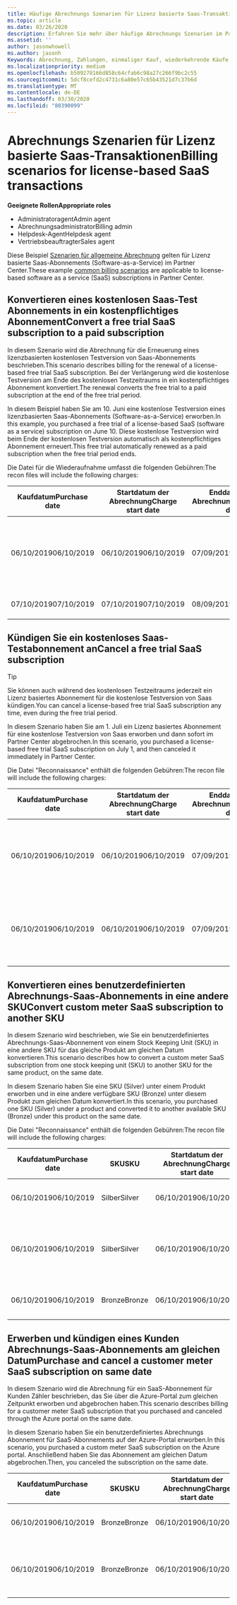 ```yaml
---
title: Häufige Abrechnungs Szenarien für Lizenz basierte Saas-Transaktionen | Partner Center
ms.topic: article
ms.date: 03/26/2020
description: Erfahren Sie mehr über häufige Abrechnungs Szenarien im Partner Center für Lizenz basierte Saas-Transaktionen.
ms.assetid: ''
author: jasonwhowell
ms.author: jasonh
Keywords: Abrechnung, Zahlungen, einmaliger Kauf, wiederkehrende Käufe, Abonnements, Arbeitsplätze
ms.localizationpriority: medium
ms.openlocfilehash: b509278166d858c64cfab6c98a27c266f9bc2c55
ms.sourcegitcommit: 5dcf8cefd2c4731c6a80e57c65b43521d7c37b6d
ms.translationtype: MT
ms.contentlocale: de-DE
ms.lasthandoff: 03/30/2020
ms.locfileid: "80390099"
---
```

# <a name="billing-scenarios-for-license-based-saas-transactions"></a><span data-ttu-id="4f251-104">Abrechnungs Szenarien für Lizenz basierte Saas-Transaktionen</span><span class="sxs-lookup"><span data-stu-id="4f251-104">Billing scenarios for license-based SaaS transactions</span></span>

<span data-ttu-id="4f251-105">**Geeignete Rollen**</span><span class="sxs-lookup"><span data-stu-id="4f251-105">**Appropriate roles**</span></span>

- <span data-ttu-id="4f251-106">Administratoragent</span><span class="sxs-lookup"><span data-stu-id="4f251-106">Admin agent</span></span>
- <span data-ttu-id="4f251-107">Abrechnungsadministrator</span><span class="sxs-lookup"><span data-stu-id="4f251-107">Billing admin</span></span>
- <span data-ttu-id="4f251-108">Helpdesk-Agent</span><span class="sxs-lookup"><span data-stu-id="4f251-108">Helpdesk agent</span></span>
- <span data-ttu-id="4f251-109">Vertriebsbeauftragter</span><span class="sxs-lookup"><span data-stu-id="4f251-109">Sales agent</span></span>


<span data-ttu-id="4f251-110">Diese Beispiel [Szenarien für allgemeine Abrechnung](common-billing-scenarios.md) gelten für Lizenz basierte Saas-Abonnements (Software-as-a-Service) im Partner Center.</span><span class="sxs-lookup"><span data-stu-id="4f251-110">These example [common billing scenarios](common-billing-scenarios.md) are applicable to license-based software as a service (SaaS) subscriptions in Partner Center.</span></span>

## <a name="convert-a-free-trial-saas-subscription-to-a-paid-subscription"></a><span data-ttu-id="4f251-111">Konvertieren eines kostenlosen Saas-Test Abonnements in ein kostenpflichtiges Abonnement</span><span class="sxs-lookup"><span data-stu-id="4f251-111">Convert a free trial SaaS subscription to a paid subscription</span></span>

<span data-ttu-id="4f251-112">In diesem Szenario wird die Abrechnung für die Erneuerung eines lizenzbasierten kostenlosen Testversion von Saas-Abonnements beschrieben.</span><span class="sxs-lookup"><span data-stu-id="4f251-112">This scenario describes billing for the renewal of a license-based free trial SaaS subscription.</span></span> <span data-ttu-id="4f251-113">Bei der Verlängerung wird die kostenlose Testversion am Ende des kostenlosen Testzeitraums in ein kostenpflichtiges Abonnement konvertiert.</span><span class="sxs-lookup"><span data-stu-id="4f251-113">The renewal converts the free trial to a paid subscription at the end of the free trial period.</span></span>

<span data-ttu-id="4f251-114">In diesem Beispiel haben Sie am 10. Juni eine kostenlose Testversion eines lizenzbasierten Saas-Abonnements (Software-as-a-Service) erworben.</span><span class="sxs-lookup"><span data-stu-id="4f251-114">In this example, you purchased a free trial of a license-based SaaS (software as a service) subscription on June 10.</span></span> <span data-ttu-id="4f251-115">Diese kostenlose Testversion wird beim Ende der kostenlosen Testversion automatisch als kostenpflichtiges Abonnement erneuert.</span><span class="sxs-lookup"><span data-stu-id="4f251-115">This free trial automatically renewed as a paid subscription when the free trial period ends.</span></span>

<span data-ttu-id="4f251-116">Die Datei für die Wiederaufnahme umfasst die folgenden Gebühren:</span><span class="sxs-lookup"><span data-stu-id="4f251-116">The recon files will include the following charges:</span></span>

| <span data-ttu-id="4f251-117">Kaufdatum</span><span class="sxs-lookup"><span data-stu-id="4f251-117">Purchase date</span></span> | <span data-ttu-id="4f251-118">Startdatum der Abrechnung</span><span class="sxs-lookup"><span data-stu-id="4f251-118">Charge start date</span></span> | <span data-ttu-id="4f251-119">Enddatum der Abrechnung</span><span class="sxs-lookup"><span data-stu-id="4f251-119">Charge end date</span></span> | <span data-ttu-id="4f251-120">Preis pro Einheit</span><span class="sxs-lookup"><span data-stu-id="4f251-120">Unit price</span></span> | <span data-ttu-id="4f251-121">Einheiten Menge</span><span class="sxs-lookup"><span data-stu-id="4f251-121">Unit quantity</span></span> | <span data-ttu-id="4f251-122">Gesamtbetrag</span><span class="sxs-lookup"><span data-stu-id="4f251-122">Total amount</span></span> | <span data-ttu-id="4f251-123">Gebührenart</span><span class="sxs-lookup"><span data-stu-id="4f251-123">Charge type</span></span> | <span data-ttu-id="4f251-124">Abonnement Beschreibung</span><span class="sxs-lookup"><span data-stu-id="4f251-124">Subscription description</span></span> |
| ------------- | ----------------- | --------------- | ---------- | ------------- | ------------ | ----------- | ----------------- |
| <span data-ttu-id="4f251-125">06/10/2019</span><span class="sxs-lookup"><span data-stu-id="4f251-125">06/10/2019</span></span> | <span data-ttu-id="4f251-126">06/10/2019</span><span class="sxs-lookup"><span data-stu-id="4f251-126">06/10/2019</span></span> | <span data-ttu-id="4f251-127">07/09/2019</span><span class="sxs-lookup"><span data-stu-id="4f251-127">07/09/2019</span></span> | <span data-ttu-id="4f251-128">$0</span><span class="sxs-lookup"><span data-stu-id="4f251-128">$0</span></span> | <span data-ttu-id="4f251-129">1</span><span class="sxs-lookup"><span data-stu-id="4f251-129">1</span></span> | <span data-ttu-id="4f251-130">$0</span><span class="sxs-lookup"><span data-stu-id="4f251-130">$0</span></span> | <span data-ttu-id="4f251-131">Neu</span><span class="sxs-lookup"><span data-stu-id="4f251-131">New</span></span> | <span data-ttu-id="4f251-132">Kostenlose Testversion</span><span class="sxs-lookup"><span data-stu-id="4f251-132">Free trial</span></span> |
| <span data-ttu-id="4f251-133">07/10/2019</span><span class="sxs-lookup"><span data-stu-id="4f251-133">07/10/2019</span></span> | <span data-ttu-id="4f251-134">07/10/2019</span><span class="sxs-lookup"><span data-stu-id="4f251-134">07/10/2019</span></span> | <span data-ttu-id="4f251-135">08/09/2019</span><span class="sxs-lookup"><span data-stu-id="4f251-135">08/09/2019</span></span> | <span data-ttu-id="4f251-136">2 USD</span><span class="sxs-lookup"><span data-stu-id="4f251-136">$2</span></span> | <span data-ttu-id="4f251-137">1</span><span class="sxs-lookup"><span data-stu-id="4f251-137">1</span></span> | <span data-ttu-id="4f251-138">2 USD</span><span class="sxs-lookup"><span data-stu-id="4f251-138">$2</span></span> | <span data-ttu-id="4f251-139">Verlängern</span><span class="sxs-lookup"><span data-stu-id="4f251-139">Renew</span></span> | <span data-ttu-id="4f251-140">Kostenpflichtiges Abonnement</span><span class="sxs-lookup"><span data-stu-id="4f251-140">Paid subscription</span></span> |

## <a name="cancel-a-free-trial-saas-subscription"></a><span data-ttu-id="4f251-141">Kündigen Sie ein kostenloses Saas-Testabonnement an</span><span class="sxs-lookup"><span data-stu-id="4f251-141">Cancel a free trial SaaS subscription</span></span>

> [!TIP]
> <span data-ttu-id="4f251-142">Sie können auch während des kostenlosen Testzeitraums jederzeit ein Lizenz basiertes Abonnement für die kostenlose Testversion von Saas kündigen.</span><span class="sxs-lookup"><span data-stu-id="4f251-142">You can cancel a license-based free trial SaaS subscription any time, even during the free trial period.</span></span>

<span data-ttu-id="4f251-143">In diesem Szenario haben Sie am 1. Juli ein Lizenz basiertes Abonnement für eine kostenlose Testversion von Saas erworben und dann sofort im Partner Center abgebrochen.</span><span class="sxs-lookup"><span data-stu-id="4f251-143">In this scenario, you purchased a license-based free trial SaaS subscription on July 1, and then canceled it immediately in Partner Center.</span></span>

<span data-ttu-id="4f251-144">Die Datei "Reconnaissance" enthält die folgenden Gebühren:</span><span class="sxs-lookup"><span data-stu-id="4f251-144">The recon file will include the following charges:</span></span>

| <span data-ttu-id="4f251-145">Kaufdatum</span><span class="sxs-lookup"><span data-stu-id="4f251-145">Purchase date</span></span> | <span data-ttu-id="4f251-146">Startdatum der Abrechnung</span><span class="sxs-lookup"><span data-stu-id="4f251-146">Charge start date</span></span> | <span data-ttu-id="4f251-147">Enddatum der Abrechnung</span><span class="sxs-lookup"><span data-stu-id="4f251-147">Charge end date</span></span> | <span data-ttu-id="4f251-148">Preis pro Einheit</span><span class="sxs-lookup"><span data-stu-id="4f251-148">Unit price</span></span> | <span data-ttu-id="4f251-149">Einheiten Menge</span><span class="sxs-lookup"><span data-stu-id="4f251-149">Unit quantity</span></span> | <span data-ttu-id="4f251-150">Gesamtbetrag</span><span class="sxs-lookup"><span data-stu-id="4f251-150">Total amount</span></span> | <span data-ttu-id="4f251-151">Gebührenart</span><span class="sxs-lookup"><span data-stu-id="4f251-151">Charge type</span></span> | <span data-ttu-id="4f251-152">Abonnement Beschreibung</span><span class="sxs-lookup"><span data-stu-id="4f251-152">Subscription description</span></span> |
| ------------- | ----------------- | --------------- | ---------- | ------------- | ------------ | ----------- | ----------------- |
| <span data-ttu-id="4f251-153">06/10/2019</span><span class="sxs-lookup"><span data-stu-id="4f251-153">06/10/2019</span></span> | <span data-ttu-id="4f251-154">06/10/2019</span><span class="sxs-lookup"><span data-stu-id="4f251-154">06/10/2019</span></span> | <span data-ttu-id="4f251-155">07/09/2019</span><span class="sxs-lookup"><span data-stu-id="4f251-155">07/09/2019</span></span> | <span data-ttu-id="4f251-156">$0</span><span class="sxs-lookup"><span data-stu-id="4f251-156">$0</span></span> | <span data-ttu-id="4f251-157">11</span><span class="sxs-lookup"><span data-stu-id="4f251-157">11</span></span> | <span data-ttu-id="4f251-158">$0</span><span class="sxs-lookup"><span data-stu-id="4f251-158">$0</span></span> | <span data-ttu-id="4f251-159">Neu</span><span class="sxs-lookup"><span data-stu-id="4f251-159">New</span></span> | <span data-ttu-id="4f251-160">Kostenlose Testversion</span><span class="sxs-lookup"><span data-stu-id="4f251-160">Free trial</span></span> |
| <span data-ttu-id="4f251-161">06/10/2019</span><span class="sxs-lookup"><span data-stu-id="4f251-161">06/10/2019</span></span> | <span data-ttu-id="4f251-162">06/10/2019</span><span class="sxs-lookup"><span data-stu-id="4f251-162">06/10/2019</span></span> | <span data-ttu-id="4f251-163">07/09/2019</span><span class="sxs-lookup"><span data-stu-id="4f251-163">07/09/2019</span></span> | <span data-ttu-id="4f251-164">$0</span><span class="sxs-lookup"><span data-stu-id="4f251-164">$0</span></span> | <span data-ttu-id="4f251-165">11</span><span class="sxs-lookup"><span data-stu-id="4f251-165">11</span></span> | <span data-ttu-id="4f251-166">$0</span><span class="sxs-lookup"><span data-stu-id="4f251-166">$0</span></span> | <span data-ttu-id="4f251-167">Abbrechen</span><span class="sxs-lookup"><span data-stu-id="4f251-167">Cancel</span></span> | <span data-ttu-id="4f251-168">Kostenlose Testversion</span><span class="sxs-lookup"><span data-stu-id="4f251-168">Free trial</span></span> |

## <a name="convert-custom-meter-saas-subscription-to-another-sku"></a><span data-ttu-id="4f251-169">Konvertieren eines benutzerdefinierten Abrechnungs-Saas-Abonnements in eine andere SKU</span><span class="sxs-lookup"><span data-stu-id="4f251-169">Convert custom meter SaaS subscription to another SKU</span></span>

<span data-ttu-id="4f251-170">In diesem Szenario wird beschrieben, wie Sie ein benutzerdefiniertes Abrechnungs-Saas-Abonnement von einem Stock Keeping Unit (SKU) in eine andere SKU für das gleiche Produkt am gleichen Datum konvertieren.</span><span class="sxs-lookup"><span data-stu-id="4f251-170">This scenario describes how to convert a custom meter SaaS subscription from one stock keeping unit (SKU) to another SKU for the same product, on the same date.</span></span>

<span data-ttu-id="4f251-171">In diesem Szenario haben Sie eine SKU (Silver) unter einem Produkt erworben und in eine andere verfügbare SKU (Bronze) unter diesem Produkt zum gleichen Datum konvertiert.</span><span class="sxs-lookup"><span data-stu-id="4f251-171">In this scenario, you purchased one SKU (Silver) under a product and converted it to another available SKU (Bronze) under this product on the same date.</span></span>

<span data-ttu-id="4f251-172">Die Datei "Reconnaissance" enthält die folgenden Gebühren:</span><span class="sxs-lookup"><span data-stu-id="4f251-172">The recon file will include the following charges:</span></span>

| <span data-ttu-id="4f251-173">Kaufdatum</span><span class="sxs-lookup"><span data-stu-id="4f251-173">Purchase date</span></span> | <span data-ttu-id="4f251-174">SKU</span><span class="sxs-lookup"><span data-stu-id="4f251-174">SKU</span></span> | <span data-ttu-id="4f251-175">Startdatum der Abrechnung</span><span class="sxs-lookup"><span data-stu-id="4f251-175">Charge start date</span></span> | <span data-ttu-id="4f251-176">Enddatum der Abrechnung</span><span class="sxs-lookup"><span data-stu-id="4f251-176">Charge end date</span></span> | <span data-ttu-id="4f251-177">Preis pro Einheit</span><span class="sxs-lookup"><span data-stu-id="4f251-177">Unit price</span></span> | <span data-ttu-id="4f251-178">Einheiten Menge</span><span class="sxs-lookup"><span data-stu-id="4f251-178">Unit quantity</span></span> | <span data-ttu-id="4f251-179">Gesamtbetrag</span><span class="sxs-lookup"><span data-stu-id="4f251-179">Total amount</span></span> | <span data-ttu-id="4f251-180">Gebührenart</span><span class="sxs-lookup"><span data-stu-id="4f251-180">Charge type</span></span> | <span data-ttu-id="4f251-181">Abonnement Beschreibung</span><span class="sxs-lookup"><span data-stu-id="4f251-181">Subscription description</span></span> |
| ------------- | ----------------- | ----------------- | --------------- | ---------- | ------------- | ------------ | ----------- | ----------------- |
| <span data-ttu-id="4f251-182">06/10/2019</span><span class="sxs-lookup"><span data-stu-id="4f251-182">06/10/2019</span></span> | <span data-ttu-id="4f251-183">Silber</span><span class="sxs-lookup"><span data-stu-id="4f251-183">Silver</span></span> | <span data-ttu-id="4f251-184">06/10/2019</span><span class="sxs-lookup"><span data-stu-id="4f251-184">06/10/2019</span></span> | <span data-ttu-id="4f251-185">06/10/2019</span><span class="sxs-lookup"><span data-stu-id="4f251-185">06/10/2019</span></span> | <span data-ttu-id="4f251-186">20 USD</span><span class="sxs-lookup"><span data-stu-id="4f251-186">$20</span></span> | <span data-ttu-id="4f251-187">1</span><span class="sxs-lookup"><span data-stu-id="4f251-187">1</span></span> | <span data-ttu-id="4f251-188">20 USD</span><span class="sxs-lookup"><span data-stu-id="4f251-188">$20</span></span> | <span data-ttu-id="4f251-189">Neu</span><span class="sxs-lookup"><span data-stu-id="4f251-189">New</span></span> | <span data-ttu-id="4f251-190">Benutzerdefiniertes Abrechnungs Abonnement für Saas</span><span class="sxs-lookup"><span data-stu-id="4f251-190">Custom meter SaaS subscription</span></span> |
| <span data-ttu-id="4f251-191">06/10/2019</span><span class="sxs-lookup"><span data-stu-id="4f251-191">06/10/2019</span></span> | <span data-ttu-id="4f251-192">Silber</span><span class="sxs-lookup"><span data-stu-id="4f251-192">Silver</span></span> | <span data-ttu-id="4f251-193">06/10/2019</span><span class="sxs-lookup"><span data-stu-id="4f251-193">06/10/2019</span></span> | <span data-ttu-id="4f251-194">06/10/2019</span><span class="sxs-lookup"><span data-stu-id="4f251-194">06/10/2019</span></span> | <span data-ttu-id="4f251-195">20 USD</span><span class="sxs-lookup"><span data-stu-id="4f251-195">$20</span></span> | <span data-ttu-id="4f251-196">1</span><span class="sxs-lookup"><span data-stu-id="4f251-196">1</span></span> | <span data-ttu-id="4f251-197">-$20</span><span class="sxs-lookup"><span data-stu-id="4f251-197">-$20</span></span> | <span data-ttu-id="4f251-198">Konvertieren</span><span class="sxs-lookup"><span data-stu-id="4f251-198">Convert</span></span> | <span data-ttu-id="4f251-199">Anteilsmäßig angeforderte Rechnung für benutzerdefiniertes Abrechnungs-Saas-Abonnement</span><span class="sxs-lookup"><span data-stu-id="4f251-199">Prorated rebill for custom meter SaaS subscription</span></span> |
| <span data-ttu-id="4f251-200">06/10/2019</span><span class="sxs-lookup"><span data-stu-id="4f251-200">06/10/2019</span></span> | <span data-ttu-id="4f251-201">Bronze</span><span class="sxs-lookup"><span data-stu-id="4f251-201">Bronze</span></span> | <span data-ttu-id="4f251-202">06/10/2019</span><span class="sxs-lookup"><span data-stu-id="4f251-202">06/10/2019</span></span> | <span data-ttu-id="4f251-203">06/10/2019</span><span class="sxs-lookup"><span data-stu-id="4f251-203">06/10/2019</span></span> | <span data-ttu-id="4f251-204">10 €</span><span class="sxs-lookup"><span data-stu-id="4f251-204">$10</span></span> | <span data-ttu-id="4f251-205">1</span><span class="sxs-lookup"><span data-stu-id="4f251-205">1</span></span> | <span data-ttu-id="4f251-206">10 €</span><span class="sxs-lookup"><span data-stu-id="4f251-206">$10</span></span> | <span data-ttu-id="4f251-207">Konvertieren</span><span class="sxs-lookup"><span data-stu-id="4f251-207">Convert</span></span> | <span data-ttu-id="4f251-208">Benutzerdefiniertes Abrechnungs Abonnement für Saas</span><span class="sxs-lookup"><span data-stu-id="4f251-208">Custom meter SaaS subscription</span></span> |

## <a name="purchase-and-cancel-a-customer-meter-saas-subscription-on-same-date"></a><span data-ttu-id="4f251-209">Erwerben und kündigen eines Kunden Abrechnungs-Saas-Abonnements am gleichen Datum</span><span class="sxs-lookup"><span data-stu-id="4f251-209">Purchase and cancel a customer meter SaaS subscription on same date</span></span>

<span data-ttu-id="4f251-210">In diesem Szenario wird die Abrechnung für ein SaaS-Abonnement für Kunden Zähler beschrieben, das Sie über die Azure-Portal zum gleichen Zeitpunkt erworben und abgebrochen haben.</span><span class="sxs-lookup"><span data-stu-id="4f251-210">This scenario describes billing for a customer meter SaaS subscription that you purchased and canceled through the Azure portal on the same date.</span></span>

<span data-ttu-id="4f251-211">In diesem Szenario haben Sie ein benutzerdefiniertes Abrechnungs Abonnement für SaaS-Abonnements auf der Azure-Portal erworben.</span><span class="sxs-lookup"><span data-stu-id="4f251-211">In this scenario, you purchased a custom meter SaaS subscription on the Azure portal.</span></span> <span data-ttu-id="4f251-212">Anschließend haben Sie das Abonnement am gleichen Datum abgebrochen.</span><span class="sxs-lookup"><span data-stu-id="4f251-212">Then, you canceled the subscription on the same date.</span></span>

| <span data-ttu-id="4f251-213">Kaufdatum</span><span class="sxs-lookup"><span data-stu-id="4f251-213">Purchase date</span></span> | <span data-ttu-id="4f251-214">SKU</span><span class="sxs-lookup"><span data-stu-id="4f251-214">SKU</span></span> | <span data-ttu-id="4f251-215">Startdatum der Abrechnung</span><span class="sxs-lookup"><span data-stu-id="4f251-215">Charge start date</span></span> | <span data-ttu-id="4f251-216">Enddatum der Abrechnung</span><span class="sxs-lookup"><span data-stu-id="4f251-216">Charge end date</span></span> | <span data-ttu-id="4f251-217">Preis pro Einheit</span><span class="sxs-lookup"><span data-stu-id="4f251-217">Unit price</span></span> | <span data-ttu-id="4f251-218">Einheiten Menge</span><span class="sxs-lookup"><span data-stu-id="4f251-218">Unit quantity</span></span> | <span data-ttu-id="4f251-219">Gesamtbetrag</span><span class="sxs-lookup"><span data-stu-id="4f251-219">Total amount</span></span> | <span data-ttu-id="4f251-220">Gebührenart</span><span class="sxs-lookup"><span data-stu-id="4f251-220">Charge type</span></span> | <span data-ttu-id="4f251-221">Abonnement Beschreibung</span><span class="sxs-lookup"><span data-stu-id="4f251-221">Subscription description</span></span> |
| ------------- | ------------- |----------------- | --------------- | ---------- | ------------- | ------------ | ----------- | ----------------- |
| <span data-ttu-id="4f251-222">06/10/2019</span><span class="sxs-lookup"><span data-stu-id="4f251-222">06/10/2019</span></span> | <span data-ttu-id="4f251-223">Bronze</span><span class="sxs-lookup"><span data-stu-id="4f251-223">Bronze</span></span> | <span data-ttu-id="4f251-224">06/10/2019</span><span class="sxs-lookup"><span data-stu-id="4f251-224">06/10/2019</span></span> | <span data-ttu-id="4f251-225">06/10/2019</span><span class="sxs-lookup"><span data-stu-id="4f251-225">06/10/2019</span></span> | <span data-ttu-id="4f251-226">10 €</span><span class="sxs-lookup"><span data-stu-id="4f251-226">$10</span></span> | <span data-ttu-id="4f251-227">1</span><span class="sxs-lookup"><span data-stu-id="4f251-227">1</span></span> | <span data-ttu-id="4f251-228">10 €</span><span class="sxs-lookup"><span data-stu-id="4f251-228">$10</span></span> | <span data-ttu-id="4f251-229">Neu</span><span class="sxs-lookup"><span data-stu-id="4f251-229">New</span></span> | <span data-ttu-id="4f251-230">Benutzerdefiniertes Abrechnungs Abonnement für Saas</span><span class="sxs-lookup"><span data-stu-id="4f251-230">Custom meter SaaS subscription</span></span> |
| <span data-ttu-id="4f251-231">06/10/2019</span><span class="sxs-lookup"><span data-stu-id="4f251-231">06/10/2019</span></span> | <span data-ttu-id="4f251-232">Bronze</span><span class="sxs-lookup"><span data-stu-id="4f251-232">Bronze</span></span> | <span data-ttu-id="4f251-233">06/10/2019</span><span class="sxs-lookup"><span data-stu-id="4f251-233">06/10/2019</span></span> | <span data-ttu-id="4f251-234">06/10/2019</span><span class="sxs-lookup"><span data-stu-id="4f251-234">06/10/2019</span></span> | <span data-ttu-id="4f251-235">10 €</span><span class="sxs-lookup"><span data-stu-id="4f251-235">$10</span></span> | <span data-ttu-id="4f251-236">1</span><span class="sxs-lookup"><span data-stu-id="4f251-236">1</span></span> | <span data-ttu-id="4f251-237">-$10</span><span class="sxs-lookup"><span data-stu-id="4f251-237">-$10</span></span> | <span data-ttu-id="4f251-238">CancelImmediate</span><span class="sxs-lookup"><span data-stu-id="4f251-238">CancelImmediate</span></span> | <span data-ttu-id="4f251-239">Benutzerdefiniertes Abrechnungs Abonnement für Saas</span><span class="sxs-lookup"><span data-stu-id="4f251-239">Custom meter SaaS subscription</span></span> |

